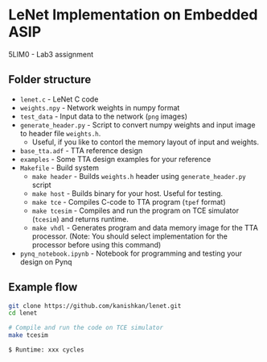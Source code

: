 # LeNet Implementation on Embedded ASIP
5LIM0 - Lab3 assignment

## Folder structure
* `lenet.c` - LeNet C code
* `weights.npy` - Network weights in numpy format
* `test_data` - Input data to the network (`png` images)
* `generate_header.py` - Script to convert numpy weights and input image to header file `weights.h`. 
    * Useful, if you like to contorl the memory layout of input and weights.
* `base_tta.adf` - TTA reference design
* `examples` - Some TTA design examples for your reference
* `Makefile` - Build system
    * `make header` - Builds `weights.h` header using `generate_header.py` script
    * `make host` - Builds binary for your host. Useful for testing.
    * `make tce` - Compiles C-code to TTA program (`tpef` format)
    * `make tcesim` - Compiles and run the program on TCE simulator (`tcesim`) and returns runtime.
    * `make vhdl` - Generates program and data memory image for the TTA processor. (Note: You should select implementation for the processor before using this command)
* `pynq_notebook.ipynb` - Notebook for programming and testing your design on Pynq

## Example flow

```bash
git clone https://github.com/kanishkan/lenet.git
cd lenet

# Compile and run the code on TCE simulator
make tcesim

$ Runtime: xxx cycles
```
